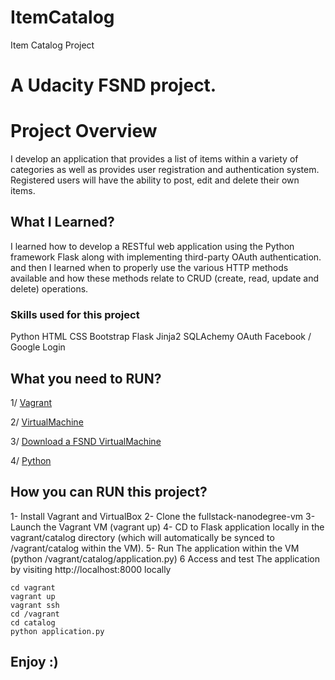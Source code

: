 # ItemCatalog
Item Catalog Project


# A Udacity FSND project. 

# Project Overview

I develop an application that provides a list of items within a variety of categories as well as provides user registration and authentication system.
Registered users will have the ability to post, edit and delete their own items.

## What I Learned?

I learned how to develop a RESTful web application using the Python framework Flask along with implementing third-party OAuth authentication. and then I learned when to properly use the various HTTP methods available and how these methods relate to CRUD (create, read, update and delete) operations.

### Skills used for this project

Python
HTML
CSS
Bootstrap
Flask
Jinja2
SQLAchemy
OAuth
Facebook / Google Login

## What you need to RUN?
1/ [Vagrant](https://www.vagrantup.com/downloads.htmlb.VirtualMachine)

2/ [VirtualMachine](https://www.virtualbox.org/wiki/Downloadsc.Download)

3/ [Download	a	FSND	VirtualMachine ](https://github.com/udacity/fullstack-nanodegree-vm)

4/ [Python]( https://www.python.org)




## How you can RUN this project?

1- Install Vagrant and VirtualBox
2- Clone the fullstack-nanodegree-vm
3- Launch the Vagrant VM (vagrant up)
4- CD to Flask application locally in the vagrant/catalog directory (which will automatically be synced to /vagrant/catalog within the VM).
5- Run The application within the VM (python /vagrant/catalog/application.py)
6 Access and test The application by visiting http://localhost:8000 locally

```
cd vagrant
vagrant up
vagrant ssh
cd /vagrant
cd catalog
python application.py
```


## Enjoy :)

